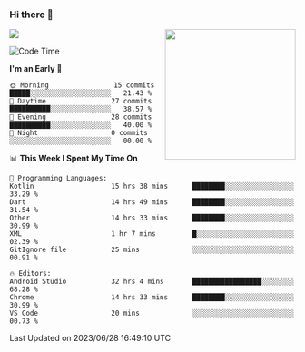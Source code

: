 ### Hi there 👋

![](https://metrics.lecoq.io/itaowu?template=classic&config.timezone=Asia%2FShanghai)
<img align='right' src="https://media.giphy.com/media/M9gbBd9nbDrOTu1Mqx/giphy.gif" width="230">

<!--START_SECTION:waka-->
![Code Time](http://img.shields.io/badge/Code%20Time-149%20hrs%2047%20mins-blue)

**I'm an Early 🐤** 

```text
🌞 Morning                15 commits          █████░░░░░░░░░░░░░░░░░░░░   21.43 % 
🌆 Daytime                27 commits          ██████████░░░░░░░░░░░░░░░   38.57 % 
🌃 Evening                28 commits          ██████████░░░░░░░░░░░░░░░   40.00 % 
🌙 Night                  0 commits           ░░░░░░░░░░░░░░░░░░░░░░░░░   00.00 % 
```


📊 **This Week I Spent My Time On** 

```text
💬 Programming Languages: 
Kotlin                   15 hrs 38 mins      ████████░░░░░░░░░░░░░░░░░   33.29 % 
Dart                     14 hrs 49 mins      ████████░░░░░░░░░░░░░░░░░   31.54 % 
Other                    14 hrs 33 mins      ████████░░░░░░░░░░░░░░░░░   30.99 % 
XML                      1 hr 7 mins         █░░░░░░░░░░░░░░░░░░░░░░░░   02.39 % 
GitIgnore file           25 mins             ░░░░░░░░░░░░░░░░░░░░░░░░░   00.91 % 

🔥 Editors: 
Android Studio           32 hrs 4 mins       █████████████████░░░░░░░░   68.28 % 
Chrome                   14 hrs 33 mins      ████████░░░░░░░░░░░░░░░░░   30.99 % 
VS Code                  20 mins             ░░░░░░░░░░░░░░░░░░░░░░░░░   00.73 % 
```


 Last Updated on 2023/06/28 16:49:10 UTC
<!--END_SECTION:waka-->

<!--
**itaowu/itaowu** is a ✨ _special_ ✨ repository because its `README.md` (this file) appears on your GitHub profile.

Here are some ideas to get you started:

- 🔭 I’m currently working on ...
- 🌱 I’m currently learning ...
- 👯 I’m looking to collaborate on ...
- 🤔 I’m looking for help with ...
- 💬 Ask me about ...
- 📫 How to reach me: ...
- 😄 Pronouns: ...
- ⚡ Fun fact: ...
-->

